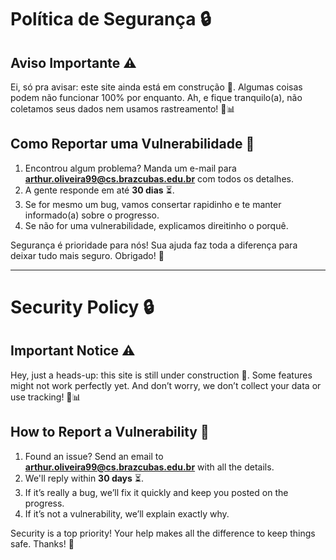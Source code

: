 # Política de Segurança 🔒

## Aviso Importante ⚠️

Ei, só pra avisar: este site ainda está em construção 🚧. Algumas coisas podem não funcionar 100% por enquanto. Ah, e fique tranquilo(a), não coletamos seus dados nem usamos rastreamento! 🚫📊

## Como Reportar uma Vulnerabilidade 🐞

1. Encontrou algum problema? Manda um e-mail para **arthur.oliveira99@cs.brazcubas.edu.br** com todos os detalhes.  
2. A gente responde em até **30 dias** ⏳.  
3. Se for mesmo um bug, vamos consertar rapidinho e te manter informado(a) sobre o progresso.  
4. Se não for uma vulnerabilidade, explicamos direitinho o porquê.  

Segurança é prioridade para nós! Sua ajuda faz toda a diferença para deixar tudo mais seguro. Obrigado! 🙌

---

# Security Policy 🔒

## Important Notice ⚠️

Hey, just a heads-up: this site is still under construction 🚧. Some features might not work perfectly yet. And don’t worry, we don’t collect your data or use tracking! 🚫📊

## How to Report a Vulnerability 🐞

1. Found an issue? Send an email to **arthur.oliveira99@cs.brazcubas.edu.br** with all the details.  
2. We'll reply within **30 days** ⏳.  
3. If it’s really a bug, we’ll fix it quickly and keep you posted on the progress.  
4. If it’s not a vulnerability, we’ll explain exactly why.  

Security is a top priority! Your help makes all the difference to keep things safe. Thanks! 🙌
